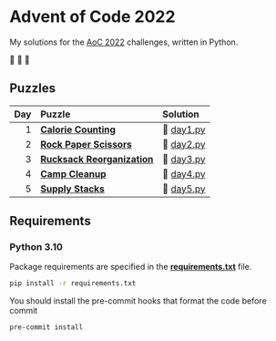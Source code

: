 # Advent of Code 2022

My solutions for the [AoC 2022](https://adventofcode.com/2022) challenges, written in Python.

:christmas_tree: :christmas_tree: :christmas_tree:

## Puzzles

| Day | Puzzle                                                             | Solution                       |
| --: | :----------------------------------------------------------------- | :----------------------------- |
|   1 | **[Calorie Counting](https://adventofcode.com/2022/day/1)**        | :snake: [day1.py](src/day1.py) |
|   2 | **[Rock Paper Scissors](https://adventofcode.com/2022/day/2)**     | :snake: [day2.py](src/day2.py) |
|   3 | **[Rucksack Reorganization](https://adventofcode.com/2022/day/3)** | :snake: [day3.py](src/day3.py) |
|   4 | **[Camp Cleanup](https://adventofcode.com/2022/day/4)**            | :snake: [day4.py](src/day4.py) |
|   5 | **[Supply Stacks](https://adventofcode.com/2022/day/5)**           | :snake: [day5.py](src/day5.py) |

## Requirements

### Python 3.10

Package requirements are specified in the **[requirements.txt](requirements.txt)** file.

```sh
pip install -r requirements.txt
```

You should install the pre-commit hooks that format the code before commit

```sh
pre-commit install
```
